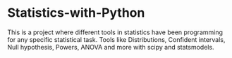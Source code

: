 # Statistics-with-Python
This is a project where different tools in statistics have been programming for any specific statistical task.
Tools like Distributions, Confident intervals, Null hypothesis, Powers, ANOVA and more with scipy and statsmodels.
